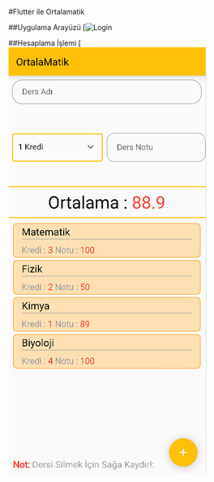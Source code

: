 #Flutter ile Ortalamatik

##Uygulama Arayüzü
[![Login](https://github.com/beyzanurylmaz/flutter_ortalamatik/blob/main/ortalamatik/aray%C3%BCz.png?raw=true)

##Hesaplama İşlemi
[![Login](https://github.com/beyzanurylmaz/flutter_ortalamatik/blob/main/ortalamatik/hesaplama.png?raw=true)
